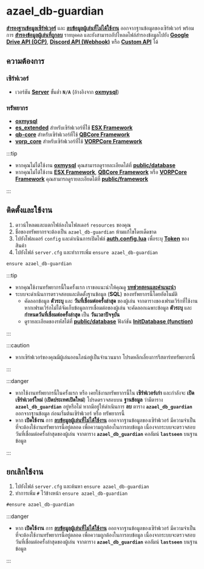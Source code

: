 # azael_db-guardian

[**สำรองฐานข้อมูลเซิร์ฟเวอร์**](./config/server.md#backupserverdataenable) และ [**ลบข้อมูลผู้เล่นที่ไม่ได้ใช้งาน**](./config/server.md#autodeleteenable) ออกจากฐานข้อมูลของเซิร์ฟเวอร์ พร้อมการ [**สำรองข้อมูลผู้เล่นที่ถูกลบ**](./config/server.md#backupplayerdataenable) รายบุคคล และยังสามารถอัปโหลดไฟล์สำรองข้อมูลไปยัง [**Google Drive API (GCP)**](https://console.cloud.google.com/apis/library/drive.googleapis.com), [**Discord API (Webhook)**](https://discord.com/developers/docs/resources/webhook) หรือ [**Custom API**](./public/fileupload.md) ได้

## ความต้องการ

### เซิร์ฟเวอร์

- เวอร์ชัน [**Server**](https://runtime.fivem.net/artifacts/fivem/build_server_windows/master) ขั้นต่ำ **`N/A`** (อ้างอิงจาก [**oxmysql**](https://github.com/overextended/oxmysql))

### ทรัพยากร

- [**oxmysql**](https://github.com/overextended/oxmysql)
- **[es_extended](https://github.com/esx-framework/esx_core/tree/main/%5Bcore%5D/es_extended)** สำหรับเซิร์ฟเวอร์ที่ใช้ **[ESX Framework](https://github.com/esx-framework)**
- **[qb-core](https://github.com/qbcore-framework/qb-core)** สำหรับเซิร์ฟเวอร์ที่ใช้ **[QBCore Framework](https://github.com/qbcore-framework)**
- **[vorp_core](https://github.com/VORPCORE/vorp-core-lua)** สำหรับเซิร์ฟเวอร์ที่ใช้ **[VORPCore Framework](https://github.com/VORPCORE)**

:::tip

- หากคุณไม่ได้ใช้งาน **[oxmysql](https://github.com/overextended/oxmysql)** คุณสามารถดูรายละเอียดได้ที่ **[public/database](./public/database.md)**
- หากคุณไม่ได้ใช้งาน **[ESX Framework](https://github.com/esx-framework)**, **[QBCore Framework](https://github.com/qbcore-framework)** หรือ **[VORPCore Framework](https://github.com/VORPCORE)** คุณสามารถดูรายละเอียดได้ที่ **[public/framework](./public/framework.md)**

:::

## ติดตั้งและใช้งาน

1. ดาวน์โหลดและแตกไฟล์ลงในโฟลเดอร์ `resources` ของคุณ
2. ชื่อของทรัพยากรจะต้องเป็น `azael_db-guardian` ห้ามแก้ไขโดยเด็ดขาด
3. ไปยังโฟลเดอร์ `config` และดำเนินการเปิดไฟล์ **[auth.config.lua](./config/auth.md)** เพื่อระบุ **[Token](./config/auth.md#token)** ของสินค้า
4. ไปยังไฟล์ `server.cfg` และทำการเพิ่ม `ensure azael_db-guardian`

```diff title="server.cfg"
ensure azael_db-guardian
```

:::tip

- หากคุณใช้งานทรัพยากรนี้ในครั้งแรก เราขอแนะนำให้คุณดู [**บทช่วยสอนและคำแนะนำ**](./tutorial.md)
- ระบบจะดำเนินการตรวจสอบและติดตั้งฐานข้อมูล (**SQL**) ของทรัพยากรนี้โดยอัตโนมัติ
    - คัดลอกข้อมูล **ตัวระบุ** และ **วันที่เชื่อมต่อครั้งล่าสุด** ของผู้เล่น จากตารางของเฟรมเวิร์กที่ใช้งาน หากเฟรมเวิร์กไม่ได้จัดเก็บข้อมูลการเชื่อมต่อของผู้เล่น จะคัดลอกเฉพาะข้อมูล **ตัวระบุ** และ **กำหนดวันที่เชื่อมต่อครั้งล่าสุด** เป็น **วันเวลาปัจจุบัน**
    - ดูรายละเอียดของรหัสได้ที่ **[public/database](./public/database.md)** ฟังก์ชัน **[InitDatabase (function)](./public/database.md#initdatabase-function)**

:::

:::caution

- หากเซิร์ฟเวอร์ของคุณมีผู้เล่นออนไลน์อยู่เป็นจำนวนมาก โปรดหลีกเลี่ยงการรีสตาร์ททรัพยากรนี้

:::

:::danger

- หากใช้งานทรัพยากรนี้ในครั้งแรก หรือ เคยใช้งานทรัพยากรนี้ใน **เซิร์ฟเวอร์เก่า** และกำลังจะ **เปิดเซิร์ฟเวอร์ใหม่** (**เปิดประเทศเปิดใหม่**) โปรดตรวจสอบบน **ฐานข้อมูล** ว่ามีตาราง **`azael_db_guardian`** อยู่หรือไม่ หากมีอยู่ให้ดำเนินการ **ลบ** ตาราง **`azael_db_guardian`** ออกจากฐานข้อมูล ก่อนเริ่มต้นเซิร์ฟเวอร์ หรือ ทรัพยากรนี้
- หาก **เปิดใช้งาน** การ [**ลบข้อมูลผู้เล่นที่ไม่ได้ใช้งาน**](./config/server.md#autodeleteenable) ออกจากฐานข้อมูลของเซิร์ฟเวอร์ มีความจำเป็นที่จะต้องใช้งานทรัพยากรนี้อยู่ตลอด เพื่อความถูกต้องในการลบข้อมูล เนื่องจากระบบจะตรวจสอบ วันที่เชื่อมต่อครั้งล่าสุดของผู้เล่น จากตาราง **`azael_db_guardian`** คอลัมน์ **`lastseen`** บนฐานข้อมูล

:::

## ยกเลิกใช้งาน

1. ไปยังไฟล์ `server.cfg` และค้นหา `ensure azael_db-guardian`
2. ทำการเพิ่ม `#` ไว้ข้างหน้า `ensure azael_db-guardian`

```diff title="server.cfg"
#ensure azael_db-guardian
```

:::danger

- หาก **เปิดใช้งาน** การ [**ลบข้อมูลผู้เล่นที่ไม่ได้ใช้งาน**](./config/server.md#autodeleteenable) ออกจากฐานข้อมูลของเซิร์ฟเวอร์ มีความจำเป็นที่จะต้องใช้งานทรัพยากรนี้อยู่ตลอด เพื่อความถูกต้องในการลบข้อมูล เนื่องจากระบบจะตรวจสอบ วันที่เชื่อมต่อครั้งล่าสุดของผู้เล่น จากตาราง **`azael_db_guardian`** คอลัมน์ **`lastseen`** บนฐานข้อมูล

:::
